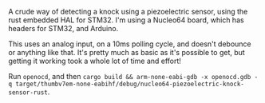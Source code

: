 A crude way of detecting a knock using a piezoelectric sensor, using the rust embedded HAL for STM32.  I'm using a Nucleo64 board, which has headers for STM32, and Arduino.

This uses an analog input, on a 10ms polling cycle, and doesn't debounce or anything like that.  It's pretty much as basic as it's possible to get, but getting it working took a whole lot of time and effort!

Run `openocd`, and then `cargo build && arm-none-eabi-gdb -x openocd.gdb -q target/thumbv7em-none-eabihf/debug/nucleo64-piezoelectric-knock-sensor-rust`.